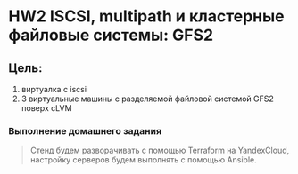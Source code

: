 # HW2 ISCSI, multipath и кластерные файловые системы: GFS2

## Цель:

1. виртуалка с iscsi
2. 3 виртуальные машины с разделяемой файловой системой GFS2 поверх cLVM


### Выполнение домашнего задания

> Стенд будем разворачивать с помощью Terraform на YandexCloud, настройку серверов будем выполнять с помощью Ansible.